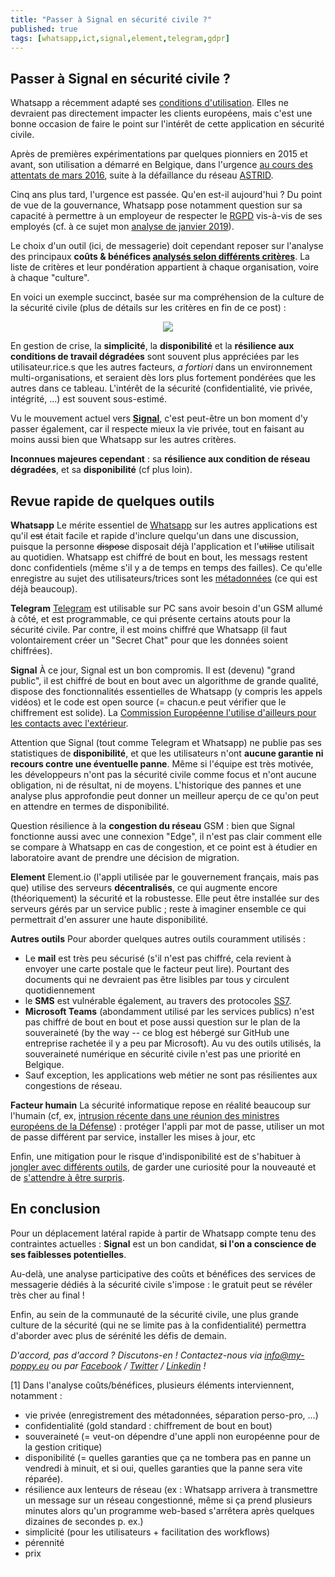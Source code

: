 ```yaml
---
title: "Passer à Signal en sécurité civile ?"
published: true
tags: [whatsapp,ict,signal,element,telegram,gdpr]
---
```


Passer à Signal en sécurité civile ?
-
Whatsapp a récemment adapté ses [conditions d'utilisation](https://www.whatsapp.com/legal/terms-of-service/?lang=fr). Elles ne devraient pas directement impacter les clients européens, mais c'est une bonne occasion de faire le point sur l'intérêt de cette application en sécurité civile.

Après de premières expérimentations par quelques pionniers en 2015 et avant, son utilisation a démarré en Belgique, dans l'urgence [au cours des attentats de mars 2016](https://www.rtl.be/info/belgique/faits-divers/attentats-a-bruxelles-voici-pourquoi-la-police-a-du-communiquer-via-whatsapp-pendant-les-operations-de-secours-805347.aspx), suite à la défaillance du réseau [ASTRID](https://www.astrid.be).

Cinq ans plus tard, l'urgence est passée. Qu'en est-il aujourd'hui ? Du point de vue de la gouvernance, Whatsapp pose notamment question sur sa capacité à permettre à un employeur de respecter le [RGPD](https://fr.wikipedia.org/wiki/R%C3%A8glement_g%C3%A9n%C3%A9ral_sur_la_protection_des_donn%C3%A9es) vis-à-vis de ses employés (cf. à ce sujet mon <a href='https://blog.my-poppy.eu/Whatsapp'>analyse de janvier 2019</a>).

Le choix d'un outil (ici, de messagerie) doit cependant reposer sur l'analyse des principaux **coûts & bénéfices [analysés selon différents critères](https://blog.my-poppy.eu/decider)**. La liste de critères et leur pondération appartient à chaque organisation, voire à chaque "culture". 

En voici un exemple succinct, basée sur ma compréhension de la culture de la sécurité civile (plus de détails sur les critères en fin de ce post) :
<center><img src='https://blog.my-poppy.eu/images/ilffoifdofkjadna.png?a=1'></center>

En gestion de crise, la **simplicité**, la **disponibilité** et la **résilience aux conditions de travail dégradées** sont souvent plus appréciées par les utilisateur.rice.s que les autres facteurs, *a fortiori* dans un environnement multi-organisations, et seraient dès lors plus fortement pondérées que les autres dans ce tableau. L'intérêt de la sécurité (confidentialité, vie privée, intégrité, ...) est souvent sous-estimé. 

Vu le mouvement actuel vers **[Signal](https://signal.org/fr/)**, c'est peut-être un bon moment d'y passer également, car il respecte mieux la vie privée, tout en faisant au moins aussi bien que Whatsapp sur les autres critères. 

**Inconnues majeures cependant** : sa **résilience aux condition de réseau dégradées**, et sa **disponibilité** (cf plus loin).


Revue rapide de quelques outils
-
**Whatsapp**
Le mérite essentiel de [Whatsapp](https://www.whatsapp.com) sur les autres applications est qu'il ~~est~~ était facile et rapide d'inclure quelqu'un dans une discussion, puisque la personne ~~dispose~~ disposait déjà l'application et l'~~utilise~~ utilisait au quotidien. Whatsapp est chiffré de bout en bout, les messags restent donc confidentiels (même s'il y a de temps en temps des failles). Ce qu'elle enregistre au sujet des utilisateurs/trices sont les [métadonnées](https://www.numerama.com/politique/161153-whatsapp-cache-le-contenu-mais-garde-toujours-les-metadonnees-du-contenant.html) (ce qui est déjà beaucoup).

**Telegram**
[Telegram](https://telegram.org/) est utilisable sur PC sans avoir besoin d'un GSM allumé à côté, et est programmable, ce qui présente certains atouts pour la sécurité civile. Par contre, il est moins chiffré que Whatsapp (il faut volontairement créer un "Secret Chat" pour que les données soient chiffrées).

**Signal**
À ce jour, Signal est un bon compromis. Il est (devenu) "grand public", il est chiffré de bout en bout avec un algorithme de grande qualité, dispose des fonctionnalités essentielles de Whatsapp (y compris les appels vidéos) et le code est open source (= chacun.e peut vérifier que le chiffrement est solide). La [Commission Européenne l'utilise d'ailleurs pour les contacts avec l'extérieur](https://www.theverge.com/2020/2/24/21150918/european-commission-signal-encrypted-messaging).

Attention que Signal (tout comme Telegram et Whatsapp) ne publie pas ses statistiques de **disponibilité**, et que les utilisateurs n'ont **aucune garantie ni recours contre une éventuelle panne**. Même si l'équipe est très motivée, les développeurs n'ont pas la sécurité civile comme focus et n'ont aucune obligation, ni de résultat, ni de moyens. L'historique des pannes et une analyse plus approfondie peut donner un meilleur aperçu de ce qu'on peut en  attendre en termes de disponibilité.

Question résilience à la **congestion du réseau** GSM : bien que Signal fonctionne aussi avec une connexion "Edge", il n'est pas clair comment elle se compare à Whatsapp en cas de congestion, et ce point est à étudier en laboratoire avant de prendre une décision de migration.

**Element**
Element.io (l'appli utilisée par le gouvernement français, mais pas que) utilise des serveurs **décentralisés**, ce qui augmente encore (théoriquement) la sécurité et la robustesse. Elle peut être installée sur des serveurs gérés par un service public ; reste à imaginer ensemble ce qui permettrait d'en assurer une haute disponibilité.

**Autres outils**
Pour aborder quelques autres outils couramment utilisés :

  - Le **mail** est très peu sécurisé (s'il n'est pas chiffré, cela revient à envoyer une carte postale que le facteur peut lire). Pourtant des documents qui ne devraient pas être lisibles par tous y circulent quotidiennement
  - le **SMS** est vulnérable également, au travers des protocoles [SS7](https://www.nextinpact.com/article/26416/104214-ss7-apres-interceptions-sms-securite-reseaux-mobiles-en-question).
  - **Microsoft Teams** (abondamment utilisé par les services publics) n'est pas chiffré de bout en bout et pose aussi question sur le plan de la souveraineté (by the way -- ce blog est hébergé sur GitHub une entreprise rachetée il y a peu par Microsoft). Au vu des outils utilisés, la souveraineté numérique en sécurité civile n'est pas  une priorité en Belgique.
- Sauf exception, les applications web métier ne sont pas résilientes aux congestions de réseau.

**Facteur humain**
La sécurité informatique repose en réalité beaucoup sur l'humain (cf, ex, [intrusion récente dans une réunion des ministres européens de la Défense](https://www.rtbf.be/info/medias/detail_un-journaliste-neerlandais-parvient-a-s-introduire-dans-une-videoconference-confidentielle-de-l-ue?id=10636662)) : protéger l'appli par mot de passe, utiliser un mot de passe différent par service, installer les mises à jour, etc

Enfin, une mitigation pour le risque d'indisponibilité est de s'habituer à [jongler avec différents outils](https://docs.my-poppy.eu/2016_kta_poppy_devancer_inattendu.pdf), de garder une curiosité pour la nouveauté et de [s'attendre à être surpris](https://www.lesechos.fr/2003/10/patrick-lagadec-il-faut-se-preparer-collectivement-a-la-surprise-675973).


**En conclusion**
-
Pour un déplacement latéral rapide à partir de Whatsapp compte tenu des contraintes actuelles : **Signal** est un bon candidat, **si l'on a conscience de ses faiblesses potentielles**. 

Au-delà, une analyse participative des coûts et bénéfices des services de messagerie dédiés à la sécurité civile s'impose : le gratuit peut se révéler très cher au final ! 

Enfin, au sein de la communauté de la sécurité civile, une plus grande culture de la sécurité (qui ne se limite pas à la confidentialité) permettra d'aborder avec plus de sérénité les défis de demain.


 
 
_D'accord, pas d'accord ? Discutons-en ! Contactez-nous via info@my-poppy.eu ou par [Facebook](https://facebook.com/mypoppyeu) / [Twitter](https://twitter.com/mypoppy_eu) / [Linkedin](https://www.linkedin.com/in/ccloquet/) !_



[1] Dans l'analyse coûts/bénéfices, plusieurs éléments interviennent, notamment :

-   vie privée (enregistrement des métadonnées, séparation perso-pro, ...)
-   confidentialité (gold standard : chiffrement de bout en bout)
-   souveraineté (= veut-on dépendre d'une appli non européenne pour de la gestion critique)
-   disponibilité (= quelles garanties que ça ne tombera pas en panne un vendredi à minuit, et si oui, quelles garanties que la panne sera vite réparée).
-   résilience aux lenteurs de réseau (ex : Whatsapp arrivera à transmettre un message sur un réseau congestionné, même si ça prend plusieurs minutes alors qu'un programme web-based s'arrêtera après quelques dizaines de secondes p. ex.)
-   simplicité (pour les utilisateurs + facilitation des workflows)
-   pérennité
-   prix




<iframe src="https://www.my-poppy.eu/cnt/cnt.php" width="1" height="1" frameBorder="0">

